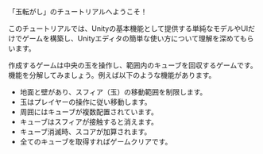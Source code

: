 「玉転がし」のチュートリアルへようこそ！

このチュートリアルでは、Unityの基本機能として提供する単純なモデルやUIだけでゲームを構築し、Unityエディタの簡単な使い方について理解を深めてもらいます。

作成するゲームは中央の玉を操作し、範囲内のキューブを回収するゲームです。
機能を分解してみましょう。例えば以下のような機能があります。

*  地面と壁があり、スフィア（玉）の移動範囲を制限します。
*  玉はプレイヤーの操作に従い移動します。
*  周囲にはキューブが複数配置されています。
*  キューブはスフィアが接触すると消えます。
*  キューブ消滅時、スコアが加算されます。
*  全てのキューブを取得すればゲームクリアです。